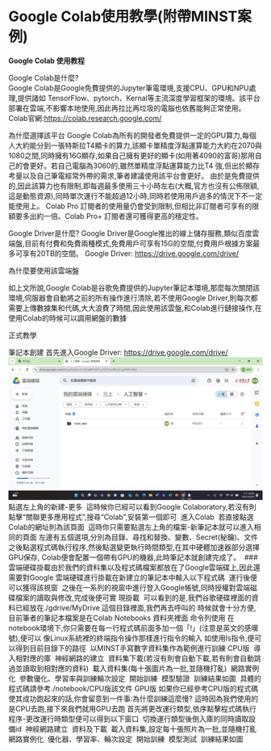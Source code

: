 # Google Colab使用教學(附帶MINST案例)
**Google Colab 使用教程<img src="">**

Google Colab是什麼?  
Google Colab是Google免費提供的Jupyter筆電環境,支援CPU、GPU和NPU處理,提供諸如 TensorFlow、pytorch、Kernal等主流深度學習框架的環境。該平台部署在雲端,不影響本地使用,因此再拉比再垃圾的電腦也依舊能夠正常使用。
Colab官網:https://colab.research.google.com/

為什麼選擇該平台
Google Colab為所有的開發者免費提供一定的GPU算力,每個人大約能分到一張特斯拉T4顯卡的算力,該顯卡單精度浮點運算能力大約在2070與1080之間,同時擁有16G顯存,如果自己擁有更好的顯卡(如用著4090的富哥)那用自己的會更好。若自己電腦為3060的,雖然單精度浮點運算能力比T4 強,但出於顯存考量以及自己筆電經常外帶的需求,筆者建議使用該平台會更好。 由於是免費提供的,因此該算力也有限制,即每週最多使用三十小時左右(大概,官方也沒有公佈限額,這是動態資源),同時單次運行不能超過12小時,同時若使用用戶過多的情況下不一定能使用上。
Colab Pro 訂閱者的使用量仍會受到限制,但相比非訂閱者可享有的限額要多出約一倍。Colab Pro+ 訂閱者還可獲得更高的穩定性。

Google Driver是什麼?
Google Driver是Google推出的線上儲存服務,類似百度雲端盤,目前有付費和免費兩種模式,免費用戶可享有15G的空間,付費用戶根據方案最多可享有20TB的空間。 Google Driver: https://drive.google.com/drive/

為什麼要使用該雲端盤

如上文所說,Google Colab是谷歌免費提供的Jupyter筆記本環境,那麼每次關閉該環境,伺服器會自動將之前的所有操作進行清除,若不使用Google Driver,則每次都需要上傳數據集和代碼,大大浪費了時間,因此使用該雲盤,和Colab進行鏈接操作,在使用Colab的時候可以調用網盤的數據

正式教學

筆記本創建
首先進入Google Driver: https://drive.google.com/drive/
<img src="https://github.com/Qi-sun-12/Ha/blob/111ca766fcd7f0cefeeb290f5d16f7df23474220/01.png">
點選左上角的新建-更多
<img src="">
這時候你已經可以看到Google Colaboratory,若沒有則點擊“關聯更多應用程式”,搜尋“Colab”,安裝第一個即可
<img src="">
進入Colab
<img src="">
若直接點選Colab的網址則為該頁面
<img src="">
這時你只需要點選左上角的檔案-新筆記本就可以進入相同的頁面
左邊有五個選項,分別為目錄、尋找和替換、變數、Secret(秘鑰)、文件
之後點選程式碼執行程序,然後點選變更執行時間類型,在其中硬體加速器部分選擇GPU保存,
Colab便會配置一個帶有GPU的機器,此時筆記本就創建完成了。
<img src="">
###雲端硬碟掛載由於我們的資料集以及程式碼檔案都放在了Google雲端碟上,因此還需要對Google 雲端硬碟進行掛載在新建立的筆記本中輸入以下程式碼
<img src="">
運行後便可以獲得該視窗
<img src="">
之後在一系列的視窗中進行登入Google帳號,同時授權對雲端磁碟檔案的讀取與修改,完成後便可實
現掛載
<img src="">
可以看到的是,我們谷歌硬碟裡面的資料已經放在./gdrive/MyDrive 這個目錄裡面,我們再去呼叫的
時候就會十分方便,目前筆者的筆記本檔案是在Colab Notebooks 資料夾裡面
命令列使用
在notebook環境下,你只需要在每一行程式碼前面多加一個「!」(注意是英文的感嘆號),便可以
像Linux系統裡的終端指令操作那樣進行指令的輸入
如使用Is指令,便可以得到目前目錄下的路徑
<img src="">
以MINST手寫數字資料集作為範例進行訓練
CPU版
<img src="">
導入相對應的庫
<img src="">
神經網路的建立
<img src="">
資料集下載(若沒有則會自動下載,若有則會自動跳過並讀取到相對應的資料)
<img src="">
載入資料集(每十張圖片為一批,並隨機打亂)
<img src="">
網路實例化
<img src="">
參數優化、學習率與訓練輪次設定
<img src="">
開始訓練
<img src="">
模型驗證
<img src="">
訓練結果如圖
<img src="">
具體的程式碼請參考./notebook/CPU版該文件
GPU版
如果你已經參考CPU版的程式碼使其成功跑起來的話,你會留意到一件事:為什麼訓練這麼慢? 這時因為我們使用的是CPU去跑,接下來我們就用GPU去跑
首先將更改運行類型,依序點擊程式碼執行程序-更改運行時類型便可以得到以下窗口
<img src="">
切換運行類型後倒入庫的同時讀取設備id
<img src="">
神經網路建立
<img src="">
資料及下載
<img src="">
載入資料集,設定每十張照片為一批,並隨機打亂
<img src="">
網路實例化
<img src="">
優化器、學習率、輪次設定
<img src="">
開始訓練
<img src="">
模型測試
<img src="">
訓練結果如圖
<img src="">
<img src="">
